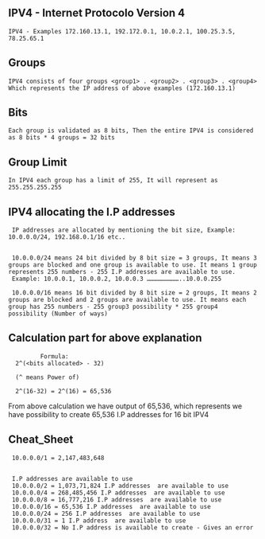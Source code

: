 ## IPV4 - Internet Protocolo Version 4
    
    IPV4 - Examples 172.160.13.1, 192.172.0.1, 10.0.2.1, 100.25.3.5, 78.25.65.1

## Groups
    
    IPV4 consists of four groups <group1> . <group2> . <group3> . <group4> 
    Which represents the IP address of above examples (172.160.13.1)

## Bits
    
    Each group is validated as 8 bits, Then the entire IPV4 is considered as 8 bits * 4 groups = 32 bits

## Group Limit
   
    In IPV4 each group has a limit of 255, It will represent as 255.255.255.255 

## IPV4 allocating the I.P addresses
    
     IP addresses are allocated by mentioning the bit size, Example: 10.0.0.0/24, 192.168.0.1/16 etc..

     
     10.0.0.0/24 means 24 bit divided by 8 bit size = 3 groups, It means 3 groups are blocked and one group is available to use. It means 1 group represents 255 numbers - 255 I.P addresses are available to use.
     Example: 10.0.0.1, 10.0.0.2, 10.0.0.3 ………………………..10.0.0.255
     
     10.0.0.0/16 means 16 bit divided by 8 bit size = 2 groups, It means 2 groups are blocked and 2 groups are available to use. It means each group has 255 numbers - 255 group3 possibility * 255 group4 possibility (Number of ways)

## Calculation part for above explanation

             Formula:
      2^(<bits allocated> - 32)   
      
      (^ means Power of)
      
      2^(16-32) = 2^(16) = 65,536


   From above calculation we have output of 65,536, which represents we have possibility to create 65,536 I.P addresses for 16 bit IPV4


## Cheat_Sheet

     10.0.0.0/1 = 2,147,483,648


     I.P addresses are available to use
     10.0.0.0/2 = 1,073,71,824 I.P addresses  are available to use
     10.0.0.0/4 = 268,485,456 I.P addresses  are available to use
     10.0.0.0/8 = 16,777,216 I.P addresses  are available to use
     10.0.0.0/16 = 65,536 I.P addresses  are available to use
     10.0.0.0/24 = 256 I.P addresses  are available to use
     10.0.0.0/31 = 1 I.P address  are available to use
     10.0.0.0/32 = No I.P address is available to create - Gives an error



